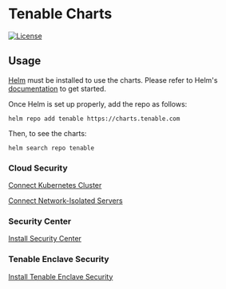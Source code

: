 # Tenable Charts
 
[![License](https://img.shields.io/badge/license-MIT-blue)](https://github.com/tenable/helm-charts/blob/main/LICENSE)

## Usage

[Helm](https://helm.sh) must be installed to use the charts.
Please refer to Helm's [documentation](https://helm.sh/docs/) to get started.

Once Helm is set up properly, add the repo as follows:

```console
helm repo add tenable https://charts.tenable.com
```

Then, to see the charts:

```console
helm search repo tenable
```

### Cloud Security

[Connect Kubernetes Cluster](https://docs.ermetic.com/docs/onboard-cluster-via-tenable-connector)

[Connect Network-Isolated Servers](https://docs.ermetic.com/docs/connect-network-isolated-servers)

### Security Center

[Install Security Center](https://docs.tenable.com/quick-reference/container-deployments/Content/security-center-in-kubernetes-install.htm)

### Tenable Enclave Security

[Install Tenable Enclave Security](https://docs.tenable.com/enclave-security/Content/install.htm)
